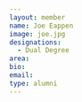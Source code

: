 ```yaml
---
layout: member
name: Joe Eappen
image: joe.jpg
designations: 
  - Dual Degree
area:
bio:
email:
type: alumni
---
```

